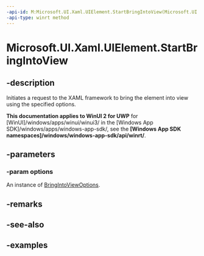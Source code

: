 ```yaml
---
-api-id: M:Microsoft.UI.Xaml.UIElement.StartBringIntoView(Microsoft.UI.Xaml.BringIntoViewOptions)
-api-type: winrt method
---
```


<!-- Method syntax.
public void UIElement.StartBringIntoView(BringIntoViewOptions options)
-->

# Microsoft.UI.Xaml.UIElement.StartBringIntoView


## -description

Initiates a request to the XAML framework to bring the element into view using the specified options.

**This documentation applies to WinUI 2 for UWP** for [WinUI]/windows/apps/winui/winui3/ in the [Windows App SDK]/windows/apps/windows-app-sdk/, see the **[Windows App SDK namespaces]/windows/windows-app-sdk/api/winrt/**.

## -parameters

### -param options

An instance of [BringIntoViewOptions](bringintoviewoptions.md).

## -remarks

## -see-also

## -examples

